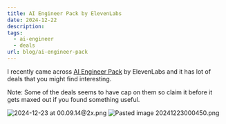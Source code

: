 ```yaml
---
title: AI Engineer Pack by ElevenLabs
date: 2024-12-22
description: 
tags:
  - ai-engineer
  - deals
url: blog/ai-engineer-pack
---
```

I recently came across [AI Engineer Pack](https://www.aiengineerpack.com/) by ElevenLabs and it has lot of deals that you might find interesting.

Note: Some of the deals seems to have cap on them so claim it before it gets maxed out if you found something useful.

![2024-12-23 at 00.09.14@2x.png](https://images.nesin.io/qblog/AIEngineerGuide/images/2024-12/2024-12-23-at-00.09.14-at-2x.png)
![Pasted image 20241223000450.png](https://images.nesin.io/qblog/AIEngineerGuide/images/2024-12/Pasted-image-20241223000450.png)